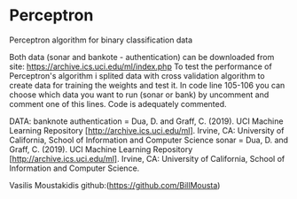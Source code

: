 # Perceptron
Perceptron algorithm for binary classification data


Both data (sonar and bankote - authentication) can be downloaded from site: https://archive.ics.uci.edu/ml/index.php
To test the performance of Perceptron's algorithm i splited data with cross validation algorithm to create data for training the weights and test it.
In code line 105-106 you can choose which data you want to run (sonar or bank) by uncomment and comment one of this lines.
Code is adequately commented.


DATA:
banknote authentication = Dua, D. and Graff, C. (2019). UCI Machine Learning Repository [http://archive.ics.uci.edu/ml]. Irvine, CA: University of California, School of Information and Computer Science
sonar = Dua, D. and Graff, C. (2019). UCI Machine Learning Repository [http://archive.ics.uci.edu/ml]. Irvine, CA: University of California, School of Information and Computer Science.

Vasilis Moustakidis
github:(https://github.com/BillMousta)
